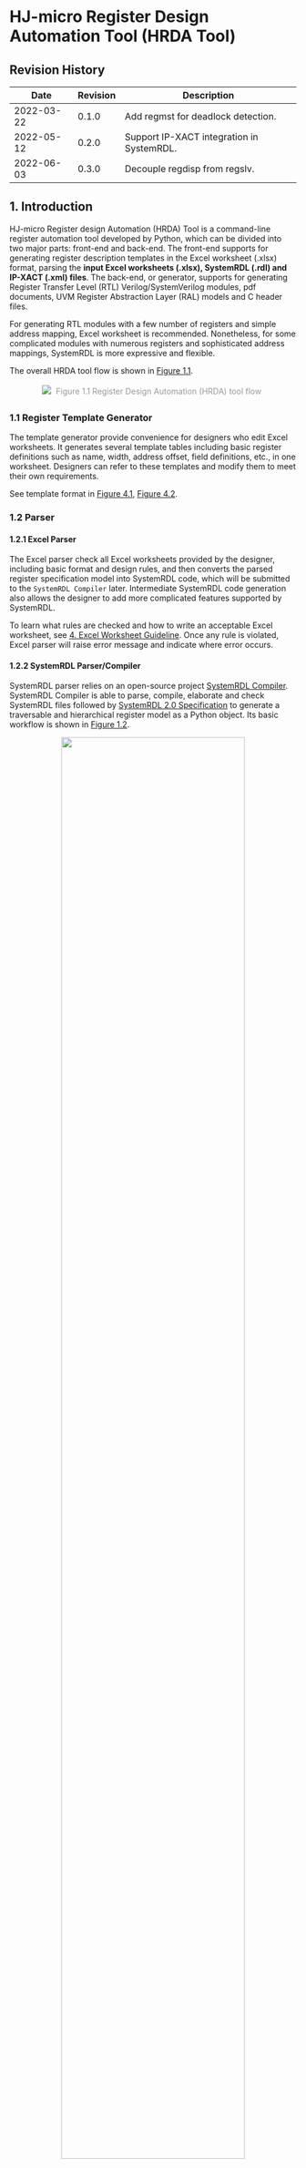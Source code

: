 # **HJ-micro Register Design Automation Tool (HRDA Tool)**

## **Revision History**

| Date       | Revision | Description                               |
| ---------- | -------- | ----------------------------------------- |
| 2022-03-22 | 0.1.0    | Add regmst for deadlock detection.        |
| 2022-05-12 | 0.2.0    | Support IP-XACT integration in SystemRDL. |
| 2022-06-03 | 0.3.0    | Decouple regdisp from regslv.             |

## **1. Introduction**

HJ-micro Register design Automation (HRDA) Tool is a command-line register automation tool developed by Python, which can be divided into two major parts: front-end and back-end. The front-end supports for generating register description templates in the Excel worksheet (.xlsx) format, parsing the **input Excel worksheets (.xlsx), SystemRDL (.rdl) and IP-XACT (.xml) files**. The back-end, or generator, supports for generating Register Transfer Level (RTL) Verilog/SystemVerilog modules, pdf documents, UVM Register Abstraction Layer (RAL) models and C header files.

For generating RTL modules with a few number of registers and simple address mapping, Excel worksheet is recommended. Nonetheless, for some complicated modules with numerous registers and sophisticated address mappings, SystemRDL is more expressive and flexible.

The overall HRDA tool flow is shown in [Figure 1.1](#pics_tool_flow).

<span id="pics_tool_flow"></span>
<center>
    <img src="docs/pics/tool_flow.svg">
    <div style="display: inline-block;
        color: #999;
        padding: 5px;">Figure 1.1 Register Design Automation (HRDA) tool flow
    </div>
</center>

### **1.1 Register Template Generator**

The template generator provide convenience for designers who edit Excel worksheets. It generates several template tables including basic register definitions such as name, width, address offset, field definitions, etc., in one worksheet. Designers can refer to these templates and modify them to meet their own requirements.

See template format in [Figure 4.1](#pics_excel_temp_cn), [Figure 4.2](#pics_excel_temp_en).

### **1.2 Parser**

#### **1.2.1 Excel Parser**

The Excel parser check all Excel worksheets provided by the designer, including basic format and design rules, and then converts the parsed register specification model into SystemRDL code, which will be submitted to the `SystemRDL Compiler` later. Intermediate SystemRDL code generation also allows the designer to add more complicated features supported by SystemRDL.

To learn what rules are checked and how to write an acceptable Excel worksheet, see [4. Excel Worksheet Guideline](#4-excel-worksheet-guideline). Once any rule is violated, Excel parser will raise error message and indicate where error occurs.

#### **1.2.2 SystemRDL Parser/Compiler**

SystemRDL parser relies on an open-source project [SystemRDL Compiler](https://github.com/SystemRDL/systemrdl-compiler). SystemRDL Compiler is able to parse, compile, elaborate and check SystemRDL files followed by [SystemRDL 2.0 Specification](https://www.accellera.org/images/downloads/standards/systemrdl/SystemRDL_2.0_Jan2018.pdf) to generate a traversable and hierarchical register model as a Python object. Its basic workflow is shown in [Figure 1.2](#pics_systemrdl_compiler).

<span id="pics_systemrdl_compiler"></span>
<center>
    <img src="docs/pics/systemrdl_compiler.svg" width="80%">
    <div style="display: inline-block;
    color: #999;
    padding: 5px;">Figure 1.2 SystemRDL compiler workflow </div>
</center>

Simple example:

```systemrdl
reg my_reg_t {
    field {} f1;
    field {} f2;
};

addrmap top {
    my_reg_t A[4];
    my_reg_t B;
};
```

Once compiled, the register model can be described like this:

<span id="pics_systemrdl_compiler"></span>
<center>
    <img src="docs/pics/rdlcompiler_ex1.svg" width="80%">
    <div style="display: inline-block;
    color: #999;
    padding: 5px;">Figure 1.3 hierarchical register model</div>
</center>

The hierarchical register model bridges the front-end and the back-end of HRDA. The front-end parser ultimately generates this model, and everything in the back-end is based on it after some pre-processing.

For a detailed description of this model, see SystemRDL Compiler Documentation : <https://systemrdl-compiler.readthedocs.io/en/stable/index.html>

#### **1.2.3 IP-XACT Importer**

The IP-XACT importer relies on an open-source project [PeakRDL-ipxact](https://github.com/SystemRDL/peakrdl-ipxact), and involves the ability to translate from IP-XACT data exchange document format to a SystemRDL register model.

Importing IP-XACT definitions can occur at any point alongside normal SystemRDL file compilation. When an IP-XACT file is imported, the register description is loaded into the SystemRDL register model as if it were an `addrmap` component declaration. Once imported, the IP-XACT contents can be used as-is, or referenced from another SystemRDL file.

### **1.3 Generator**

#### **1.3.1 Model Preprocessor**

The preprocessor traverse the register model compiled by the front-end, during which it modifies and double-check some node properties related to RTL generation.

To be more concrete:

- insert *hdl_path_slice* properties for each `field` instance
- complement user-defined properties for instances
  - *hj_genmst*
  - *hj_genslv*
  - *hj_gendisp*
  - *hj_flatten_addrmap*
  - *hj_use_abs_addr*
- check whether there are illegal assignments and try to fix some wrong property assignments
- filter some instances by assigning *ispresent = false*, thus the UVM RAL model won't consists of them
- complement RTL module names of all `addrmap` instances

#### **1.3.2 RTL Generator**

The RTL Generator is the core functionality of HRDA. It traverses the preprocessed register model and generate RTL code in Verilog/SystemVerilog format.

For the detailed architecture, see [2. RTL Architecture](#2-rtl-architecture).

#### **1.3.3 HTML Generator**

The HTML generator relies on an open-source project [PeakRDL-html](https://github.com/SystemRDL/peakrdl-html). It is able to generate address space documentation HTML file from the preprocessed register model. A simple example of exported HTML is shown in [Figure 1.4](#pics_html_ex).

<span id="pics_html_ex"></span>
<center>
    <img src="docs/pics/html_ex.png" width="80%">
    <div style="display: inline-block;
    color: #999;
    padding: 5px;">Figure 1.4 HTML document example</div>
</center>

------------------------------

**Warning:** Once there are numerous registers, such as tens of thousands, the generation process and the response the generated HTML page will be very slow and stuck at the loading process.

------------------------------

#### **1.3.4 PDF Generator**

(TO BE DONE)

#### **1.3.5 UVM RAL Generator**

The export of the UVM register model relies on an open-source project [PeakRDL-uvm](https://github.com/SystemRDL/peakrdl-uvm).

#### **1.3.6 C Header Generator**

(TO BE DONE)

## **2. RTL Architecture**

Control and status regsiters are distributed all around the chip in different subsystems, such as Network-on-chip (NoC), PCIe, MMU, SoC interconnect, Generic Interrupt Controller, etc. Not only hardware logic inside the respective subsystem, but also software needs to access them via system bus. HRDA provides a unified RTL architecture to make all these registers accessible by hardware, and software, namely visible to Application Processors (APs). All RTL modules generated by HRDA tool ultimately forms a network where each subsystem designer occupies one or more register trees (see more details in [2.1 Register Network](#21-register-network)).

### **2.1 Register Network**

Register Network, or `reg_network`, is a multi-root hierarchical network. A typical network architecture is shown in [Figure 2.1](#pics_reg_network).

<span id="pics_reg_network"></span>
<center>
    <img src="docs/pics/reg_network.svg"><br>
    <div style="display: inline-block;
    color: #999;
    padding: 5px;">Figure 2.1 register network architecture</div>
</center>

The entire network consists of many Register Tree (`reg_tree`) modules generated by HRDA which may connect to upstream interconnect unit, such as ARM NIC-450 Non-coherent Interconnect. The number of `reg_tree` modules determines the number of interface the upstream interconnect forwards.

Register Access Master, or `regmst`, is the root of a `reg_tree`. It converts `APB` interface to Register Native Access Interface (`reg_native_if`). See more details in [2.2 Register Native Access Interface (reg_native_if)](#22-register-native-access-interface-reg_native_if). Designers can delicately write SystemRDL files to construct multiple `reg_tree` modules, and connect them to upstream NIC-450 to support concurrent register access between different `reg_tree`.

There are some submodules in `reg_tree`:

- Register Access Master (`regmst`): a module generated by HRDA that serves as the root node of `reg_tree`. It is responsible for transfer reception from upstream interconnect and transfer forwarding to downstream modules (actually `regdisp`), and monitoring child node status as well. See more details in [2.3 Register Access Master (regmst)](#23-register-access-master-regmst).

- Register Dispatcher (`regdisp`): a module generated by HRDA that selectively dispatches transactions from upstream `reg_native_if` to one or more downstream `reg_native_if` by absolute address or base offset. `regdisp` modules can be chained to serve as child nodes (but not terminal nodes) in `reg_tree`. See more details in [2.4 Register Dispatcher (regdisp)](#24-register-dispatcher-regdisp)

- Register Access Slave (`regslv`): a module generated by HRDA that contains all **internal** registers described in SystemRDL. According to design and generation principles, `regslv` modules can only be connected to `regdisp` and serve as terminal nodes in `reg_tree`. If some registers are declared to be **external** in SystemRDL, `regslv` won't generate their RTL code. See more details in [2.5 Register Access Slave (regslv)](#25-register-access-slave-regslv).

- 3rd party IP: registers in other 3rd party IPs can also be accessed by connecting themselves to `reg_tree` via `reg_native_if`. According to design and generation principles, 3rd party IPs can only be connected to `regdisp` nodes and serve as terminal nodes in `reg_tree`.

- Memory: in some situations, memory is used to implement logical registers. External memories can be mapped to the register address space and integrated into the unified management of `reg_network` via `reg_native_if`, at which point the system bus sees no difference in the behavior of memory accesses and register accesses. Memories can only be connected to `regdisp` and serve as terminal nodes in `reg_tree`.

All modules above is corresponding to some components defined in the SystemRDL description written by designers, and their relationship can be found in [3. SystemRDL Coding Guideline](#3-systemrdl-coding-guideline).

------------------------------

**Note:** `reg_network` and `reg_tree` are not the RTL code generation boundry. In other words, there is not a wrapper of `reg_network` and `reg_tree` (but maybe HDRA will implement `reg_tree` wrapper generation in a future release). For now, only separate `regmst`, `regdisp`, `regslv` and bridge components will be generated, so it all depends on designers how to connect `reg_tree` (`regmst` and `regslv`) to the upstream interconnect unit such as NIC-450.

------------------------------

### **2.2 Register Native Access Interface (reg_native_if)**

Typically, except that the upstream interface of `regmst` is `APB`, every module is connected into the register network as a child node in `reg_tree` via Register Native Access Interface (`reg_native_if`). `reg_natvie_if` is used under following circumstances in `reg_network`:

- `regmst <-> regdisp`

- `regdisp <-> regdisp`

- `regdisp <-> regslv`

- `regdisp <-> 3rd party IP`

- `regdisp <-> memory`

All signals are listed in [Table 2.2](#table_rni_def):

<span id="table_rni_def"></span>
| Signal Name | Direction | Width | Description |
| ----------- | --------- | ----- | ----------- |
| req_vld | input from upstream, output to downsream | 1 | request valid |
| ack_vld | output to upstream, input from downsream | 1 | acknowledgement valid |
| addr | input from upstream, output to downsream | BUS_ADDR_WIDTH | address |
| wr_en | input from upstream, output to downsream | 1 | write enable |
| rd_en | input from upstream, output to downsream | 1 | read enable |
| wr_data | input from upstream, output to downsream | BUS_DATA_WIDTH | write data |
| rd_data | output to upstream, input from downsream | BUS_DATA_WIDTH | read data |
<center>
    <div style="display: inline-block;
        color: #999;
        padding: 5px;">Table 2.2 reg_native_if signal definitions
    </div>
</center>

where `BUS_ADDR_WIDTH` defaults to 64 bit, and `BUS_DATA_WIDTH` defaults to 32 bit.

As mentioned before, `reg_native_if` can be forwarded to connect external memories or 3rd party IPs which serve as terminal nodes in `reg_tree`. The following [2.2.1 Write Transaction](#221-write-transaction) and [2.2.2 Read Transaction](#222-read-transaction) sections show basic transaction sequences to help designers integrate modules and connect wires.

For one read or write transaction, **`ack_vld` is not allowed to be asserted by downstream modules before `req_vld` is asserted**.

#### **2.2.1 Write Transaction**

There are two methods for write transactions. One is with no wait state: `ack_vld` is asserted once `req_vld` and `wr_en` raises. The other is with one or more wait states: `ack_vld` is asserted after `req_vld` and `wr_en` have raised for more than one cycles. `req_vld`, `addr`, `wr_en` and `wr_data` should be valid at the same cycle, and are valid for **only one cycle**.

<span id="pics_rni_write_trans_1"></span>
<center>
    <img src="docs/pics/reg_native_if/write_trans_1.svg"><br>
    <div style="display: inline-block;
        color: #999;
        padding: 5px;">Figure 2.3 write transaction with no wait state
    </div>
</center>

<span id="pics_rni_write_trans_2"></span>
<center>
    <img src="docs/pics/reg_native_if/write_trans_2.svg"><br>
    <div style="display: inline-block;
        color: #999;
        padding: 5px;">Figure 2.4 write transaction with one or more wait states
    </div>
</center>

#### **2.2.2 Read Transaction**

There are two methods for read transactions. One is with no wait state: `ack_vld` is asserted and `rd_data` are valid once `req_vld` and `rd_en` raises. The other is with one or more wait states: `ack_vld` is asserted after `req_vld` and `rd_en` have raised for more than one cycles. `req_vld`, `addr`, `rd_en` should be valid at the same cycle, and are valid for **only one cycle**.

<span id="pics_rni_read_trans_1"></span>
<center>
    <img src="docs/pics/reg_native_if/read_trans_1.svg"><br>
    <div style="display: inline-block;
        color: #999;
        padding: 5px;">Figure 2.5 read transaction with no wait state
    </div>
</center>

<span id="pics_rni_read_trans_2"></span>
<center>
    <img src="docs/pics/reg_native_if/read_trans_2.svg"><br>
    <div style="display: inline-block;
    color: #999;
    padding: 5px;">Figure 2.6 read transaction with one or more wait states
</div>
</center>

### **2.3 Register Access Master (regmst)**

The top-level (root) `addrmap` instance in SystemRDL corresponds to a `regmst` module, and the RTL module name (also file name) is `regmst_<suffix>`, where `<suffix>` is instance name of root `addrmap` in SystemRDL.

If input files are Excel worksheets only, all of them will be converted to SystemRDL and an extra top-level (root) `addrmap` will be automatically generated, the instance name is `excel_top` or assigned by `-m/--module` option (see [5.2 Command Options and Arguments](#52-command-options-and-arguments)).

`regmst` is the root node of `reg_tree`, and is responsible for monitoring all downstream nodes. [Figure 2.7](#pics_regmst_rtl_infra) shows the architecture of `regmst`.

<span id="pics_regmst_rtl_infra"></span>
<center>
    <img src="docs/pics/regmst_rtl_infra.svg">
    <div style="display: inline-block;
        color: #999;
        padding: 5px;">Figure 2.7 regmst architecture
    </div>
</center>

`regmst` bridges SoC-level interconnect (`APB` now) and `reg_native_if`. `disp_decoder` decodes the **absolute address** and `mst_fsm` launches the access request to downstream modules (actually `regdisp`).

Then `regmst` starts a timer. If a timeout event occurs in waiting for response from downstream modules, `regmst` responds to the upstream interconnect with `PREADY` and `PSLVERR` asserted, and with fake data `0xdead_1eaf` if it is a read transaction, and aseerts an interrupt to report the timeout event. Meanwhile, unresponded request information is logged in local registers of `regmst` and software is able to determine the problematic module by reading them. Software also can assert soft reset by writing to the soft-reset register, which results in `regmst` broadcasting a synchronous reset signal to all downstream modules so that all sequential logic (FSM in `regslv`, all flip-flops, bridge components, etc.) can be reset to prevent `reg_tree` from being stuck in waiting for response (`ack_vld`).

`regmst` module does not support outstanding transactions, so the process logic is quite straitforward:

  1. Once receiving a APB transaction, `disp_decoder` in `regmst` decodes the **absolute address** to determine whether current access belongs to its downstream modules

  2. `regmst` forwards access to the downstream `regdisp` module, then waits for response (`ack_vld`), and starts a timer as well.

     - If downstream modules responds with `ack_vld` asserted in `reg_native_if`, `regmst` responds to the upstream interconnect with `PREADY` asserted in `APB` interface, then `mst_fsm` resets timer and returns to idle state.

     - If a timeout event occurs, `regmst` logs current address, finishes the transaction with `PREADY` and `PSLVERR` asserted, and returns fake data if it is a read transaction, and asserts the interrupt signal.

     - Software sets the soft-reset register inside `regmst` which then asserts global synchronous reset signal to all downstream modules.

With regard to clock domain, `regmst` runs on the register native domain (typically 50MHz).

[Table 2.8](#table_regmst_ports) shows port definitions of `regmst`.

// TODO
<span id="table_regmst_ports"></span>
|    Port     | Direction | Width | Description |
| ----------- | --------- | ----- | ----------- |
<center>
    <div style="display: inline-block;
        color: #999;
        padding: 5px;">Table 2.8 regmst port definition
    </div>
</center>

### **2.4 Register Dispatcher (regdisp)**

The immediate sub-addrmap instance of root `addrmap` or any `addrmap` instance which is assigned *hj_gendisp = true* corresponds to a `regdisp` module, and the RTL module name (also file name) is `regdisp_<suffix>`, where `<suffix>` is current `addrmap` instance name in SystemRDL.

`regdisp` is responsible for one-to-many access request dispatch like an inverse multiplexor, and it is **the only module in `reg_tree` that can connect multiple downstream modules which may be `regslv` modules implementing internal registers, 3rd party IPs, external memories or another `regdisp` module via `reg_native_if`**. [Figure 2.9](#pics_regdisp_rtl_infra) shows the architecture of `regdisp`.

<span id="pics_regdisp_rtl_infra"></span>
<center>
    <img src="docs/pics/regdisp_rtl_infra.svg"><br>
    <div style="display: inline-block;
        color: #999;
        padding: 5px;">Figure 2.9 regdisp architecture
    </div>
</center>

As [Figure 2.9](#pics_regdisp_rtl_infra) shows, `regdisp` has additional optional functionalities based on design requirements described in SystemRDL by explicitly assigning user-defined properties such as *hj_use_abs_addr*, *hj_use_upstream_ff*, *hj_use_backward_ff* (See [3.1.11 User-defined Property](#3111-user-defined-property)):

- Convert absolute address to base offset in `reg_native_if::addr` (assign *hj_use_abs_addr = false* in current `addrmap` representing for `regdisp`)

  - If base address of the downstream module is aligned, simply clip several high bits of `addr`. For example,

    ```verilog
    // cut 48 higher bits and reserve only 16 lower bits
    assign  downstream__addr_pre[0] = {48'b0, downstream__addr_imux[0]][15:0]};
    ```

  - Otherwise, generate a subtractor. For example,

    ```verilog
    // base address is 0x20c
    assign  downstream__addr_pre[0] = downstream__addr_imux[0] - 64'h20c;
    ```

- Insert DFFs alongside the forward datapath of `reg_native_if` (assign *hj_use_upstream_ff = true* in immediate sub-addrmap of current `addrmap` representing for `regdisp`)

- Insert a DFF alongside the backward datapath of `reg_native_if` (assign *hj_use_backward_ff = true* in current `addrmap` representing for `regdisp`)

With regard to clock domain, `regdisp` runs on the register native domain (typically 50MHz).

[Table 2.10](#table_regdisp_ports) shows port definitions of `regmst`.

// TODO
<span id="table_regdisp_ports"></span>
|    Port     | Direction | Width | Description |
| ----------- | --------- | ----- | ----------- |
<center>
    <div style="display: inline-block;
        color: #999;
        padding: 5px;">Table 2.10 regdisp port definition
    </div>
</center>

### **2.5 Register Access Slave (regslv)**

`regslv` modules are used to implement internal registers. Any `addrmap` instance which is assigned *hj_genslv = true* or an Excel worksheet corresponds to a `regslv` module, and the RTL module name (also file name) is `regslv_<suffix>`, where `<suffix>` is the `addrmap` instance name in SystemRDL or Excel worksheet name.

[Figure 2.11](#pics_regslv_rtl_infra) shows the architecture of `regslv`.

<span id="pics_regslv_rtl_infra"></span>
<center>
    <img src="docs/pics/regslv_rtl_infra.svg"><br>
    <div style="display: inline-block;
        color: #999;
        padding: 5px;">Figure 2.11 regslv architecture
    </div>
</center>

`regslv` is the terminal node in `reg_tree` and its immediate parent node is `regdisp`, so it does not forward any interface. Designers should use `regdisp` if they want to forward interface to 3rd party IPs or external memories.

[Table 2.12](#table_regdisp_ports) shows port definition of `regslv`.

// TODO
<span id="table_regslv_ports"></span>
|    Port     | Direction | Width | Description |
| ----------- | --------- | ----- | ----------- |
<center>
    <div style="display: inline-block;
        color: #999;
        padding: 5px;">Table 2.12 regslv port definition
    </div>
</center>

#### **2.5.1 slv_fsm**

// FIXME

`slv_fsm` is a finite state machine (FSM) that copes with transactions dispatched from the upstream `regdisp` module and forwards transactions to external `reg_native_if` in case that the access is located at downstream modules. The state transition diagram is shown in [Figure 2.13](#).

#### **2.5.2 addr_decoder**

// FIXME

```verilog
always_comb begin
    reg_sel = {REG_NUM{1'b0}};
    dummy_reg = 1'b0;
    unique casez (regfile_addr)
        64'h0:reg_sel[0] = 1'b1;//['REG1', '_snap_0']
        64'h4:reg_sel[1] = 1'b1;//['REG1', '_snap_1']
        default: dummy_reg = 1'b1;
    endcase
end
```

#### **2.5.4 split_mux**

// FIXME

`split_mux` is a one-hot multiplexor with a parameter to specify `group_size`. When number of input candidcates exceed `group_size`, a two-level multiplexor network is constructed and DFFs are inserted between two levels to improve timing performance.

#### **2.5.5 snapshot module**

// FIXME

#### **2.5.6 value_deliver**

// FIXME

### **2.6 Register and Field**

// FIXME

`field` is the structural component at the lowest level. The `field` architecture is shown in [Figure 2.14](#pics_field_rtl_infra).

<span id="pics_field_rtl_infra"></span>
<center>
    <img src="docs/pics/field_rtl_infra.svg">
    <div style="display: inline-block;
        color: #999;
        padding: 5px;">Figure 2.14 field architecture
    </div>
</center>

The `field` module implements hardware and software access types defined in Excel worksheets and SystemRDL.

`sw_ctrl` unit corresponds to software access (read and write) types in Excel worksheets and SystemRDL. It uses software access signals from `slv_fsm` in `regslv`, which are initially forwarded by `reg_native_if` from upstream modules.

All supported software access types are listed in [Table 2.15](#table_sw_acc_prop). `field` can be readable and writeable, write only once, and has some read or write side-effects on software behavior. Additionally, *alias* and *shared* property in SystemRDL can be used to describe `reg` if designers wants to generate registers with more than one software address locations and access types but only one physical implementation. If *alias* or *shared* property is assigned in SystemRDL, a corresponding number of software control (`sw_ctrl`) units will be generated. So for simple register description without *alias* or *shared* property, there is only one `sw_ctrl` unit.

<span id="table_sw_acc_prop"></span>
| Software Access Type | Description                     |
| -------------------- | ------------------------------- |
| RO                   | read only                       |
| RW                   | read and write                  |
| RW1                  | read and write once after reset |
| WO                   | write only                      |
| W1                   | write once after reset          |
| RCLR                 | clear on read                   |
| RSET                 | set on read                     |
| WOCLR                | write 1 to clear                |
| WOSET                | write 1 to set                  |
| WOT                  | write 1 to toggle               |
| WZS                  | write 0 to set                  |
| WZC                  | write 0 to clear                |
| WZT                  | write 0 to toggle               |
<center>
    <div style="display: inline-block;
        color: #999;
        padding: 5px;">Table 2.15 supported software access (read and write) types
    </div>
</center>

`hw_ctrl` unit corresponds to hardware access types in Excel worksheets and SystemRDL. It simply uses `hw_pulse` and `hw_value` for hardware access, and these two signals also appear in `regslv` module port declaration if the `field` instance they belong to are writeable on hardware behavior.

All supported hardware access types are listed in [Table 2.16](#table_hw_acc_prop).

<span id="table_hw_acc_prop"></span>
| Hardware Access Type | Description                                 |
| -------------------- | ------------------------------------------- |
| RO | read only, thus `hw_pulse` and `hw_value` are not generated as `regslv` module ports |
| RW | read, and write when `hw_pulse` is asserted |
| CLR | bitwise clear, and `hw_pulse` input is ignored |
| SET | bitwise set, and `hw_pulse` input is ignored |
<center>
    <div style="display: inline-block;
        color: #999;
        padding: 5px;">Table 2.16 supported software access (read and write) types
    </div>
</center>

All supported sodtware and hardware access types also can be found in a generated verilog header file `xregister.vh`.

------------------------------

**Note:** `hw_pulse` and `hw_value` correspond to `<field_inst_name>__pulse` and `<field_inst_name>__next_value` as port names of `regslv`, and `field_value` corresponds to `<field_inst_name>__curr_value` as the port name of `regslv`.

------------------------------

Additionally, there are some other advanced features in SystemRDL that can be implemented and generated as RTL code. See more in [SystemRDL Coding Guideline](#systemrdl-coding-guideline).

`field` is concatenated to form `register` and mapped into address space for software access, as shown in [Figure 2.17](#pics_field_concat_reg).

// FIXME
<span id="pics_field_concat_reg"></span>
<center>
    <img src="">
    <div style="display: inline-block;
        color: #999;
        padding: 5px;">Figure 2.17 fields are concatenated to form registers
    </div>
</center>

### **2.7 Detailed Register Tree Architecture and Performance Evaluation**

// FIXME

## **3. SystemRDL Coding Guideline**

// FIXME: need a general example

SystemRDL is a language for the design and delivery of intellectual property (IP) products used in designs. SystemRDL semantics supports the entire life-cycle of registers from specification, model generation, and design verification to maintenance and documentation. Registers are not just limited to traditional configuration registers, but can also refer to register arrays and memories.

This chapter is based on the [SystemRDL 2.0 Specification](https://www.accellera.org/images/downloads/standards/systemrdl/SystemRDL_2.0_Jan2018.pdf). In other words, it specifies a subset of SystemRDL syntax and features to use, and some pre-defined properties under this framework. What's more significant, **HRDA Tool only interpret SystemRDL features mentioned in this chapter, namely other features are not supported and make no sense in the tool back-end generation process**.

### **3.1 General Rules**

#### **3.1.1 Components and Definition**

A component in SystemRDL is the basic building block or a container which contains properties that further describe the component’s behavior. There are several structural components in SystemRDL: `field`, `reg`, `mem`, `regfile`, and `addrmap`. All structural components are supported in HRDA Tool, and their mappings to RTL module are as follows:

- `field`: describes fields in registers

- `reg`: describes registers that contains many fields

- `regfile`: pack registers together with support of address allocation

- `addrmap`: similar to `regfile` on packing register and allocating addresses.
   Additionally, it defines the **RTL code generation boundary**. Each definition of `addrmap` with `hj_genrtl` property set to `True` will be generated to an `regslv` module, see [Table](#)

Additionally, HRDA supports one non-structural component, `signal`. Signals are used to describe field synchronous resets. But SystemRDL seems to be not allowed to reference `signal` components in property assignment, but HRDA implement it by defining a user-defined property named `hj_syncresetsignal`, see [Table](#)

SystemRDL components can be defined in two ways: definitively or anonymously.

- Definitive defines a named component type, which is instantiated in a separate statement. The definitive definition is suitable for reuse.

- Anonymous defines an unnamed component type, which is instantiated in the same statement. The anonymous definition is suitable for components that are used once.

A definitive definition of a component appears as follows.

```systemrdl
component new_component_name [#(parameter_definition [, parameter_definition]*)]
{[component_body]} [instance_element [, instance_element]*];
```

An anonymous definition (and instantiation) of a component appears as follows.

```systemrdl
component {[component_body]} instance_element [, instance_element]*;
```

More explanations:

- `component` is one of the keywords mentioned above (`field`, `reg`, `regfile`, `addrmap`, `signal`).

- For a definitively defined component, `new_component_name` is the user-specified name for the component.

- For a definitively defined component, `parameter_definition` is the user-specified parameter as defined like this:

  ```systemrdl
  parameter_type parameter_name [= parameter_value]
  ```

- For an anonymously defined component, `instance_element` is the description of the instantiation attributes, as defined like this:

  ```systemrdl
  instance_name [{[constant_expression]}* | [constant_expression : constant_expression]][addr_alloc]
  ```

- The `component_body` is comprised of zero or more of the following.

  - Default property assignments

  - Property assignments

  - Component instantiations

  - Nested component definitions

- The first instance name of an anonymous definition is also used as the component type name.

- The address allocation operators like stride (`+=`), alignment (`%`), and offset (`@`) of anonymous instances are the same as the definitive instances. See [Address Allocation Operator](#3143-address-allocation-operator) for more information.

Components can be defined in any order, as long as each component is defined before it is instantiated. All structural components (and signals) need to be instantiated before being generated.

Here is an example for register definition, where the register `myReg` is a definitive definition, and the field `data` is an anonymous definition:

```systemrdl
reg myReg #(longint unsigned SIZE = 32, boolean SHARED = true) {
  regwidth = SIZE;
  shared = SHARED;
  field {} data[SIZE – 1];
  };
```

Component definitions can have parameters. Parameter can be overwritten during component instantiation. Here is an example:

```systemrdl
addrmap myAmap {
    myReg reg32;
    myReg reg32_arr[8];
    myReg #(.SIZE(16)) reg16;
    myReg #(.SIZE(8), .SHARED(false)) reg8;
};
```

For more details, see [SystemRDL 2.0 Specification](https://www.accellera.org/images/downloads/standards/systemrdl/SystemRDL_2.0_Jan2018.pdf) Chapter 5.1.1.

#### **3.1.2 Component Instantiation**

In a similar fashion to defining components, SystemRDL components can be instantiated in two ways.

- A definitively defined component is instantiated in a separate statement, as follows:

  ```systemrdl
  type_name [#(parameter_instance [, parameter_instance]*)] instance_element [, instance_element]* ;
  ```

- An anonymously defined component is instantiated in the statement that defines it. For example:

  ```systemrdl
  // The following code fragment shows a simple scalar field component instantiation
  field {} myField; // single bit field instance named "myField"

  // The following code fragment shows a simple array field component instantiation.
  field {} myField[8]; // 8 bit field instance named "myField"
  ```

#### **3.1.3 Component Property**

In SystemRDL, components have various properties to determine their behavior. For built-in properties, there are general component properties and specific properties for each component type (`field`, `reg`, `addrmap`, etc.) in SystemRDL. Each property is associated with at least one data type (such as integer, boolean, string, etc). In addition to build-in properties, SystemRDL also supports for user-defined properties, and HRDA tool pre-defines some user-defined properties to assist RTL module generation process, which are concretely specified in [User-defined Property](#user-defined-property).

All general component properties supported by HRDA are described in [Table](#), and other supported component-specific properties are discussed in following chapters.

<>

Properties can be assigned in two ways. One is at the definition time, for example:

```systemrdl
field {} outer_field ;
reg {
  default name = "default name";
  field {} f1; // assumes the name "default name" from above
  field { name = "new name";} f2; // name assignment overrides "default name"
  outer_field f3 ; // name is undefined, since outer_field is not defined in the
                   // scope of the default name
} some_reg;
```

The other way is called dynamic assignment which uses the `->` operator:

```systemrdl
reg {
  field {} f1;
  f1->name = "New name for Field 1";
  } some_reg[8];

some_reg->name = "This value is applied to all elements in the array";
some_reg[3]->name = "Only applied to the 4th item in the array of 8";
```

Dynamic assignment allows the designer to overwrite or assign properties outside component definitions, thus provides much convenience for component instantiation.

#### **3.1.4 Instance Address Allocation**

The offset of an component instance within an object is always relative to its parent component instance. If an instance is not explicitly assigned an address using address allocation operators (see [Address Allocation Operator](#3143-address-allocation-operator)), HRDA tool assigns the address according to the alignment and addressing mode. The address of an instance from the top-level `addrmap` is calculated by adding the instance offset and the offset of all its parent objects.

##### **3.1.4.1 Alignment**

The `alignment` property defines the byte value of which the container's instance addresses shall be a multiple. This property can be set for `addrmap` and `regfile`, and its value shall be a power of two ($2^N$). Its value is inherited by all of the container's non-addrmap children. By default, instantiated components shall be aligned to a multiple of their width (e.g., the address of a 64-bit register is aligned to the next 8-byte boundary).

A simple example:

```systemrdl
regfile fifo_rfile {
    alignment = 8;
    reg {field {} a;} a; // Address of 0
    reg {field {} a;} b; // Address of 8. Normally would have been 4
};
```

##### **3.1.4.2 Addressing Mode**

The `addressing` property can only be used in `addrmap` component. There are three addressing modes: `compact`, `regalign` (default), and `fullalign`.

`compact` specifies the components are packed tightly together but are still aligned to the `accesswidth` parameter. Examples are as follows.

```systemrdl
addrmap some_map {
    default accesswidth=32;
    addressing=compact;
    reg { field {} a; } a; // Address 0x0 - 0x3: 4 bytes
    reg { regwidth=64; field {} a; } b; // Address 0x4 - 0x7: lower 32-bit,
                                        // Address 0x8 - 0xB: higher 32-bit
                                        // starting address 0x4 tightly follows previous
                                        // reg "a"
    reg { field {} a; } c[20]; // Address 0xC  - 0xF:  Element 0
                               // Address 0x10 - 0x13: Element 1
                               // Address 0x14 - 0x17: Element 2
};
```

```systemrdl
addrmap some_map {
    default accesswidth=64;
    addressing=compact;
    reg { field {} a; } a; // Address 0x0 - 0x3: 4 bytes
    reg { regwidth=64; field {} a; } b; // Address 0x8 - 0xB:
    reg { field {} a; } c[20]; // Address 0x10 - Element 0
                               // Address 0x14 - Element 1
                               // Address 0x18 - Element 2
                               // starting address is 0x10, align to 64-bit, 4 bytes in 0xC-0xF is skipped
};
```

`regalign` (default) specifies the components are packed in a way that each component's start address is a multiple of its size (in bytes). Array elements are aligned according to the individual element's size (this results in no gap between the array elements). This generally results in simpler address decode logic. Examples are as follows.

```systemrdl
addrmap some_map {
  default accesswidth = 32;
  addressing = regalign;
  reg { field {} a; } a; // Address 0x0
  reg { regwidth=64; field {} a; } b; // Address 0x8-0xF, align to 64-bit
  reg { field {} a; } c[20]; // Address 0x10
                             // Address 0x14 - Element 1
                             // Address 0x18 - Element 2
};
```

`fullalign` The assigning of addresses is similar to `regalign` except for arrays. The alignment value for the first element in an array is the size in bytes of the whole array (i.e., the size of an array element multiplied by the number of elements), rounded up to nearest power of two. The second and subsequent elements are aligned according to their individual size (so there are no gaps between the array elements).

```systemrdl
addrmap some_map {
  default accesswidth = 32;
  addressing = fullalign;
  reg { field {} a; } a; // Address 0
  reg { regwidth=64; field {} a; } b; // Address 8
  reg { field {} a; } c[20]; // Address 0x80 - Element 0
                             // Address 0x84 - Element 1
                             // Address 0x88 - Element 2
                             // starting address align to 4*20=80Byte,
};
```

##### **3.1.4.3 Address Allocation Operator**

When instantiating `reg`, `regfile`, `mem`, or `addrmap`, the address
may be assigned using one of following address allocation operators.

1. `@`: It specifies the address for the instance.

    ```systemrdl
    addrmap top {
    regfile example{
        reg some_reg {
        field {} a;
        };

        some_reg a @0x0;
        some_reg b @0x4;

        // Implies address of 8
        // Address 0xC is not implemented or specified
        some_reg c;

        some_reg d @0x10;
        };
    };
   ```

2. `+=`: It specifies the address stride when instantiaing an array of components (controls the spacing of the components). The address stride is relative to the previous instane's address. It is only used for arrayed `addrmap`, `regfile`, `reg`, or `mem`.

    ```systemrdl
    addrmap top {
    regfile example {
        reg some_reg { field {} a; };

        some_reg a[10]; // So these will consume 40 bytes
                        // Address 0,4,8,C....

        some_reg b[10] @0x100 += 0x10; // These consume 160-12 bytes of space
                                    // Address 0x100 to 0x103, 0x110 to 0x113,....
        };
    };
    ```

3. `%=`: It specifies the aligment of address when instantiaing a component (controls the aligment of the components). The initial address alignment is relative to the previous instance's address. The `@` and `%=` operators are mutually exclusive per instance.

    ```systemrdl
    addrmap top {
    regfile example {
        reg some_reg { field {} a; };

        some_reg a[10]; // So these will consume 40 bytes
                        // Address 0,4,8,C....

        some_reg b[10] @0x100 += 0x10; // These consume 160-12 bytes of space
                                    // Address 0x100 to 0x103, 0x110 to 0x113,....

        some_reg c %=0x80; // This means ((address % 0x80) == 0))
                        // So this would imply an address of 0x200 since
                        // that is the first address satisfying address>=0x194
                        // and ((address % 0x80) == 0)
    };
    };
    ```

### **3.1.5 Signal Component**

`signal` components only support `signalwidth` property, and all signals are treated and used as synchronous reset of `field` components, thus the user-defined property `hj_syncresetsignal` can be only assigned in `field` components.

A simple example:

```systemrdl
addrmap foo {
    signal { signalwidth=8;} mySig[8];
};
```

### **3.1.6 Field Component**

#### **3.1.6.1 Naming Convention**

Each SystemRDL `field` instance will be generated to an RTL `field` module instance. In generated RTL, stem name of field is `<reg_inst_name>__<field_inst_name>`. Other signals belong to the field are named by prefixing/suffixing elements.  e.g., Register instance name is `ring_cfg`, Field instance name is `rd_ptr`:

1. `field` instance name is `x__<stem>` (prefixed with `x__`): `x__ring_cfg__rd_ptr`

2. output port name for current field value is `<stem>__curr_value`: `ring_cfg__rd_ptr__curr_value`

3. input port for update its value from hardware is `<stem>__next_value`: `ring_cfg__rd_ptr__next_value`

4. input port for quarlifying update is `<stem>__pulse`: `ring_cfg__rd_ptr__pulse`

#### **3.1.6.2 Description Guideline**

SystemRDL defines several properties for describing Field, however, only a subset of them are interpreted by the HRDA tool.  Only properties documented in this section are allowed for Field description, others are prohibited to use.

| Property | Notes | Type | Default | Dynamic |
|----------|-------|------|---------|---------|
| `fieldwidth`      | Width of Field.                                                                                                                   | *longint unsigned* | 1       | No  |
| `reset`           | Reset value of Field.                                                                                                             | *bit*              | 0       | Yes |
| `resetsignal`     | Reference to signal used as `Asynchornous reset` of the Field.                                                                    | *reference*        |         | Yes |
| `hj_syncresetsignal` | Reference to signal used as `Synchronous Reset` of the Field.                                                                  | *reference*        |         | Yes |
| `name`            | Specifies a more descriptive name (for documentation purposes).                                                                   | *string*           | ""      | Yes |
| `desc`            | Describes the component's purpose.  MarkDown syntax is allowed                                                                    | *string*           | ""      | Yes |
| `sw`              | Software access type, one of `rw`, `r`, `w`, `rw1`, `w1`, or `na`.                                                                | *access type*      | `rw`    | Yes |
| `onread`          | Software read side effect, one of `rclr`, `rset`, or `na`.                                                                        | *onreadtype*       | `na`    | Yes |
| `onwrite`         | Software write side effect, one of `woset`, `woclr`, `wot`, `wzs`, `wzc`, `wzt`, or `na`.                                         | *onwritetype*      | `na`    | Yes |
| `swmod`           | Populate an output signal which is asserted when field is modified by software (written or read with a set or clear side effect). | *boolean*          | false   | Yes |
| `swacc`           | Populate an output signal which is asserted when field is read.                                                                   | *boolean*          | false   | Yes |
| `singlepulse`     | Populate an output signal which is asserted for one cycle when field is written 1.                                                | *boolean*          | false   | Yes |
| `hw`              | Hardware access type, one of `rw`, or `r`                                                                                         | *access type*      | `r`     | No  |
| `hwclr`           | Hardware clear.  Field is cleared upon assertion on hardware signal in bitwise mode.                                              | *boolean*          | false   | Yes |
| `hwset`           | Hardware set.  Field is set upon assertion on hardware signal in bitwise mode.                                                    | *boolean*          | false   | Yes |
| `precedence`      | One of `hw` or `sw`, controls whether precedence is granted to hardware (`hw`) or software (`sw`) when contention occurs.         | *precedencetype*   | `sw`    | Yes |

`resetsignal` specifies signal used as `Asynchronous reset` for the Field.  By default, `rst_n` is used as asynchronous reset signal. When set to a reference of signal, an input port is populated for the signal and the field's asynchronous reset will be connected to the signal.

`hj_syncresetsignal` is a *User-defined* property that specifies signal (or multiple signals) used as `Synchronous Reset` for the Field.  By default, a Field doesn't have Synchronous reset.  User can set `hj_syncresetsignal` property more than once to specify multiple synchronous reset signals.  Each synchronous reset signal `must` be active high and one clock cycle wide.  Reset value of synchronous reset is the same as that of asynchronous reset.

When `singlepulse` is `true`, `onwrite` property is ignored.

Current value of Field (`<stem>__curr_value`) is always output to user logic.  If `hw` is `rw`, two more inputs are populated (`<stem>__next_value` and `<stem>__pulse`) for updating field value from user logic.  If value from hardware is expected to be continously updated into Field, user should tie `<stem>__pulse` to `1'b1`.  If either `hwclr` or `hwset` is `true` (they are mutually exclusive), `field` module use `<stem>__next_value` in bitwide mode and ignores `<stem>__pulse`.  Each pulse in `<stem>__next_value` will clear or set corresponding bit on Field.

#### **3.1.6.3 Examples**

```systemrdl
field {sw=rw; hw=r;} f1[15:0] = 1234;

field f2_t {sw=rw; hw=r;};

f2_t f2[16:16] = 0;
f2_t f3[17:17] = 0;

field {
    sw=rw; hw=r;
    hdl_path_slice = '{"f4"};
} f4[31:30] = 0;
field {
    sw=rw; hw=r;
    hdl_path_slice = '{"f5_29", "f5_28"};
} f5[29:28] = 0;
```

### **3.1.7 Register Component**

#### **3.1.7.1 Naming Convention**

Each `reg` instance is a concatenation of `field` instance. In RTL code, no module is implemented for Register. Instead, an `always_comb` block is used to concatenate `curr_value` of `field`. For example:

```verilog
// ring_cfg
always_comb begin
   ring_cfg[31:0] = 32'd0;
   ring_cfg[31] = ring_cfg__ring_en__curr_value;
   ring_cfg[7:4] = ring_cfg__ring_size__curr_value[3:0];
end
```

All `field` components in a `reg` share same register `rd_en`, `wr_en`, and `wr_data`.  HRDA tool will connect the correct signal from address decoder to Field instances.

#### **3.1.7.2 Description Guideline**

Register definitions are all considered to be *internal*.  *external* is only applied on `regfile` instances.

Additionally, *alias* property is supported on regsiter instances within regfile.

An *alias register* is a register that appears in multiple locations of the same address map. It is physically implemented as a single register such that a modification of the register at one address location appears at all the locations within the address map. From the perspective of software, the accessibility of this register may be different in each address location of the address block.

Alias registers are allocated addresses like physical registers and are decoded like physical registers, but they perform these operations on a previously instantiated register (called the primary register).  Since alias registers are not physical, hardware access and other hardware operation properties are not used. Software access properties for the alias register can be different from the primary register. For example:

```systemrdl
reg some_intr_r { field { level intr; hw=w; sw=r; woclr; } some_event; };
addrmap foo {
  some_intr event1;

  // Create an alias for the DV team to use and modify its properties
  // so that DV can force interrupt events and allow more rigorous structural
  // testing of the interrupt.
  alias event1 some_intr event1_for_dv;
  event1_for_dv.some_event->woclr = false;
  event1_for_dv.some_event->woset = true;
};
```

Another similar property, *shared*, allows same physical register to be mapped in several different address space.

All supported properties are listed in [Table](#table_reg_property).

<span id="table_reg_property"></span>
| Property      | Notes                                                              | Type               | Default | Dynamic |
|---------------|--------------------------------------------------------------------|--------------------|---------|---------|
| `regwidth`    | Width of Register.                                                 | *longint unsigned* | 32      | No      |
| `accesswidth` | Minimum software access width operation performed on the register. | *longint unsigned* | 32      | No      |
| `shared`      | Defines a register as being shared in different address maps.      | *boolean*          | false   | No      |
<center>
<div style="display: inline-block;
color: #999;
padding: 5px;">Table 3.x supported register component properties</div>
</center>

#### **3.1.7.3 Example**

These are examples of using register properties.

```systemrdl
reg my64bitReg {
    regwidth = 64;
    field {} a[63:0]=0;
};
reg my32bitReg { regwidth = 32;
    accesswidth = 16;
    field {} a[16]=0;
    field {} b[16]=0;
};
```

### **3.1.8 Regfile Component**

#### **3.1.8.1 Description Guideline**

A `regfile` is as a logical grouping of one or more registers and `regfile` instances. It packs registers together and provides address allocation support, which is useful for introducing an address gap between registers. The only difference between the `regfile` and the address map (`addrmap`) is an `addrmap` defines an RTL implementation boundary where the `regfile` does not. Since `addrmaps` define a implementation block boundary, there are some specific properties that are only specified for address maps and not specified for `regfiles`.

When `regfile` is instantiated within another `regfile`, HRDA considers inner `regfile` instances are flattened and concatenated to form a larger `regfile`. So "`regfile` nesting" is just a technique to organize register descriptions. No *internal* or *external* is considered.

Standard SystemRDL allows *external* to be applied on `regfile` instances, but HRDA tool ignores *external* modifications on `regfile` instance. `regfile` instance is always considered as packer of registers. *external* only applies on `addrmap` instances.

All supported properties are listed in [Table](#table_regfile_property).

<span id="table_regfile_property"></span>
| Property    | Notes                                                                               | Type               | Default | Dynamic |
|-------------|-------------------------------------------------------------------------------------|--------------------|---------|---------|
| `alignment` | Specifies alignment of all instantiated components in the associated register file. | *longint unsigned* |         | No      |
<center>
<div style="display: inline-block;
color: #999;
padding: 5px;">Table 3.x supported regfile component properties</div>
</center>

#### **3.1.8.2 Example**

```systemrdl
regfile myregfile #(.A (32)) {
  alignment = 32;
  reg {} xx;
}
```

### **3.1.9 Memory Description**

#### **3.1.9.1 Descriptions Guideline**

Memory instances in `addrmap` are always *external*. When mapping memory into register space, the generated `reg_slv` module forwards access that falls in memory address region to memory access interface. Each mapped memory has a dedicated access data path.

Memory definition accepts properties listed in [Table](#table_mem_property).

<span id="table_mem_property"></span>
| Property     | Notes                                             | Type                | Default | Dynamic |
|--------------|---------------------------------------------------|---------------------|---------|---------|
| `mementries` | The number of memory entries, a.k.a memory depth. | *longint unsigned*  |         | No      |
| `memwidth`   | The memory entry bit width, a.k.a memory width.   | *longint unsigned*  |         | No      |
<center>
<div style="display: inline-block;
color: #999;
padding: 5px;">Table 3.x supported memory component properties</div>
</center>

If *memwidth* is larger than *accesswidth*, each memory entry occupies $N$ address slots, where $N$ should be power of 2 ($2^i$) to simplify decode logic. Generated module will implement a snapshot register to atomically read/write memory entry.

#### **3.1.9.2 Example**

```systemrdl
mem fifo_mem {
  mementries = 1024;
  memwidth = 32;
};
```

### **3.1.10 Addrmap Component**

#### **3.1.10.1 Description Guideline**

An address map component (`addrmap`) contains registers, register files, memories, and/or other address maps and assigns address to each instance of component. `addrmap` defines the boundaries of an RTL implementation. Each component might have already assigned address offset to its contents, `addrmap` further adds base address to them. After the outter most `addrmap` finishes assigning base address, absolute address allocation is settled.

HRDA tool processes each `addrmap` definitions as below:

1. `memory` instances are always considered *external*. There will be dedicated `reg_native_if` populated for each memory instance.
2. `reg`, `regfile` are generated according to the definition. Their contents address are allocated by the enclosing `addrmap`.
3. `addrmap` instances are handled in different ways depending on the property assignment of `hj_genrtl` and `hj_flatten_addrmap` in `addrmap` definition. Detailed configuration is listed in [Table](#table_addrmap_property)

<span id="table_addrmap_property"></span>
| hj_genrtl | hj_flatten_addrmap | handling behavior | Usage |
|-----------|--------------------|-------------------|-------|
| false     | false              | Generate `reg_native_if` for the `addrmap` instance. No `regslv` RTL module is generated for the `addrmap` definition. | 3rd party IP registers |
| false     | true               | All contents in the `addrmap` is flattened in current scope. No `regslv` RTL module is generated for `addrmap`. | Use `shared` property to map same register into different address spaces |
| true      | *don't care*       | Generate `reg_natvie_if` for `addrmap` instances and `regslv` RTL module for the `addrmap`. | hierarchical `regslv` integration in `reg_tree` |
<center>
<div style="display: inline-block;
color: #999;
padding: 5px;">Table 3.x `addrmap` handling properties</div>
</center>

All suppored properties for `addrmap` is listed in [Table](#).

<span id="table_addrmap_handle"></span>
| Property       | Notes                                                                                                            | Type               | Default | Dynamic |
|----------------|------------------------------------------------------------------------------------------------------------------|--------------------|---------|---------|
| `alignment`    | Specifies alignment of all instantiated components in the address map.                                           | *longint unsigned* |         | No      |
| `addressing`   | Controls how addresses are computed in an address map.                                                           | *addressingtype*   |         | No      |
| `rsvdset`      | The read value of all fields not explicitly defined is set to 1 if rsvdset is `true`; otherwise, it is set to 0. | *boolean*          | true    | No      |
<center>
<div style="display: inline-block;
color: #999;
padding: 5px;">Table 3.x supported address map component properties</div>
</center>

#### **3.1.10.2 Example**

```systemrdl
addrmap some_bridge { // Define a Bridge Device
  desc="overlapping address maps with both shared register space and orthogonal register space";
  reg status {
    // Shared property tells compiler this register
    // will be shared by multiple addrmaps
    shared;

    field {
      hw=rw;
      sw=r;
      } stat1 = 1'b0;
    };


  reg some_axi_reg {
    field {
      desc="credits on the AXI interface";
      } credits[4] = 4'h7;   // End of field: {}

    };  // End of Reg: some_axi_reg


  reg some_ahb_reg {
    field {
      desc="credits on the AHB Interface";
      } credits[8] = 8'b00000011 ;
    };

  addrmap {
    littleendian;

    some_ahb_reg ahb_credits; // Implies addr = 0
    status ahb_stat @0x20;    // explicitly at address=20
    ahb_stat.stat1->desc = "bar"; // Overload the registers property in this instance
    } ahb;

  addrmap { // Define the Map for the AXI Side of the bridge
    bigendian; // This map is big endian
    some_axi_reg axi_credits;   // Implies addr = 0
    status axi_stat @0x40;      // explicitly at address=40
    axi_stat.stat1->desc = "foo"; // Overload the registers property in this instance
    } axi;
}; // Ends addrmap bridge
```

### **3.1.11 User-defined Property**

#### **3.1.11.1 hj_syncresetsignal**

Assigning `signal` instance name to `hj_syncresetsignal` property in a `field` component will generate an extra input port in the corresponding field RTL module and the parent `regslv` module, as a synchornous reset signal.

Property definition prototype:

```systemrdl
property hj_syncresetsignal {
  component = field;
  type = string;
}
```

A simple example:

```systemrdl
reg REG_def {
    regwidth = 32;
    field {
      sw = rw;
    } FIELD_0[31:0] = 0xaaaaaaaa;
};
signal {} srst_1, srst_2, srst_3;

REG_def REG1_SRST;
REG1_SRST.FIELD_0 -> hj_syncresetsignal = "srst_1,srst_2,srst_3";
```

#### **3.1.11.2 hj_genmst**

Property definition prototype:

```systemrdl
property hj_genmst {
  component = addrmap;
  type = boolean;
}
```

#### **3.1.11.3 hj_gendisp**

Property definition prototype:

```systemrdl
property hj_gendisp {
  component = addrmap;
  type = boolean;
}
```

#### **3.1.11.4 hj_genslv**

Property definition prototype:

```systemrdl
property hj_genslv {
  component = addrmap;
  type = boolean;
}
```

#### **3.1.11.5 hj_flatten_addrmap**

Property definition prototype:

```systemrdl
property hj_flatten_addrmap {
  component = addrmap;
  type = boolean;
}
```

#### **3.1.11.6 hj_cdc**

#### **3.1.11.7 hj_use_abs_addr**

#### **3.1.11.8 hj_use_upstream_ff**

#### **3.1.11.9 hj_use_backward_ff**

#### **hj_skip_reg_mux_dff_0**

#### **hj_skip_reg_mux_dff_1**

#### **hj_skip_ext_mux_dff_0**

#### **hj_skip_ext_mux_dff_1**

#### **hj_reg_mux_size**

#### **hj_ext_mux_size**

### **3.1.12 Overall Example**

```SystemRDL
// this is an addrmap definition
// it will be instantiated in the top-level (root) addrmap below and treated as regslv
// in order to generate a regslv module to implement internal registers, designers need assign:
//      hj_gendisp = false;
//      hj_genslv = true;
//      hj_flatten_addrmap = false;
addrmap template_slv{
    hj_gendisp = false;
    hj_genslv = true;
    hj_flatten_addrmap = false;

    name = "template_slv";
    desc = "[Reserved for editing]";

    signal {
        name = "srst_10";
        desc = "[Reserved for editing]";
        activehigh;
    } srst_10;

    // user-defined register definitions start here
    reg {
        name = "TEM";
        desc = "Template Register";
        regwidth = 32;

        // field definitions start here
        field {
            name = "FIELD_1";
            desc = "[Reserved for editing]";
            sw = r; onread = rclr;
            hw = rw;
            hj_syncresetsignal = "srst_10";
        } FIELD_1[17:17] = 0x0;

        field {
            name = "FIELD_2";
            desc = "[Reserved for editing]";
            sw = rw; onread = rset; onwrite = woset;
            hw = rw; hwclr;
        } FIELD_2[16:14] = 0x0;

        field {
            name = "FIELD_3";
            desc = "[Reserved for editing]";
            sw = rw; onwrite = wot;
            hw = rw; hwset;
        } FIELD_3[13:13] = 0x1;
    } TEM @0x0;
};

// at least three levels of addrmap instance are needed
// this is the top-level addrmap, and it will be automatically treated as regmst
addrmap template_mst {
    // it is recommended to assign hj_genmst = true and hj_flatten_addrmap = false
    hj_genmst = true;
    hj_flatten_addrmap = false;
    // this is the second-level addrmap, and it will be automatically treated as regdisp
    addrmap {
        // it is recommended to assign hj_gendisp = true and hj_flatten_addrmap = false
        hj_gendisp = true;
        hj_flatten_addrmap = false;
        // instantiate an addrmap defined above to generate a regslv module,
        // or designers can define an addrmap here
        template_slv template_slv;
    } template_disp;
};
```

## **4. Excel Worksheet Guideline**

### **4.1 Table Format**

An Excel worksheet example that describes one register is shown in [Figure 4.1](#pics_excel_temp_cn), [Figure 4.2](#pics_excel_temp_en), and designers can use the sub-command `template` to generate these templates and modify them (see [5.2 Command Options and Arguments](#52-command-options-and-arguments)).

<span id="pics_excel_temp_cn"></span>
<center>
  <img src="docs/pics/temp_cn.png" width="80%">
  <div style="display: inline-block;
    color: #999;
    padding: 5px;">Figure 4.1 Excel worksheet template (Chinese version)
  </div>
</center>

<span id="pics_excel_temp_en"></span>
<center>
  <img src="docs/pics/temp_en.png" width="80%">
  <div style="display: inline-block;
    color: #999;
    padding: 5px;">Table 4.2 Excel worksheet template (English version)</div>
</center>

Designers shall refer to this template generated by Template Generator, and edit to extend it, like arrange several tables corresponding to more than one registers in the worksheet in a way that a few blank lines separate each table.

Register elements are as follows.

- Register Name: consistent with the `name` attribute in SystemRDL. It is used to help understand register functionality which will be shown on HTML documents.

- Address Offset: each Excel worksheet is mapped to an `addrmap` component in SystemRDL and has a independent base address. Therefore, the address offset value filled in by the designer is based on the current worksheet's base address. It is recommended to start addressing from `0X0`.

- Register Bitwidth: currently only `32 bit` or `64 bit` is supported. If 32-bit bus interface is used to connected to the whole system, the snapshot feature will be implemented in 64-bit registers.

- Register Abbreviation: consistent with the register instance name in SystemRDL and in RTL modules.

- Register Description: consistent with the `desc` attribute in the SystemRDL. It is used to help understand register functionality which will be shown on HTML documents.

- Fields: define all fields including `Reserved`, listed in lines one by one.

  - Bit Range: indicates the location of the field in the form of `xx:xx`.

  - Field Name: corresponds to the field instance name of the generated RTL, also consistent with the `name` attribute in SystemRDL.

  - Field Description: consistent with the `desc` attribute in SystemRDL.

  - Read Attribute (Read Type): consistent with the `onread` attribute in SystemRDL. `R`, `RCLR` and `RSET` are supported.

  - Write Attribute (Write Type): consistent with the `onwrite` attribute in SystemRDL. `W`, `W1`,`WOC`, `WOS`, `WOT`, `WZC`, `WZS`, `WZT` are supported.

  - Reset value: field reset value for synchronous and generic asynchronous reset signals.

  - Synchronous Reset Signals: In addition to the generic asynchronous reset by default, declaration of independent, one or more synchronous reset signals are supported.

Degisners should keep items mentioned above complete, otherwise HRDA will raise error during Excel worksheet parse.

### **4.2 Rules**

Follows are rules that designers should not violate when editing Excel worksheets.

- **BASIC_FORMAT :** Basic format constrained by regular expressions.

  1. the base address must be hexdecimal and prefixed with `0X(x)`

  2. the address offset must be hexdecimal and prefixed with `0X(x)`

  3. the register bitwidth can only be `32 bit` or `64 bit`.

  4. supported field read and write attributes: `R`, `RCLR`, `RSET`, `W`, `WOC`, `WOS`, `WOT`, `WZC`, `WZS`, `WZT`

  5. field bit range is in `xx:xx` format

  6. the reset value is hexdecimal and prefixed with `0X(x)`

  7. field synchronous reset signals is `None` if there is none, or there can be one or more, separated by `,` in the case of more than one

- **REG_ADDR :** Legality of the assignment of register address offsets.

  1. address offset is by integral times of the register byte length (called `regalign` method in SystemRDL)

  2. no address overlap is allowed in the same Excel worksheet

- **FIELD_DEFINITION :** Legality of field definitions.

  1. the bit order of multiple fields should be arranged from high to low

  2. the bit range of each field should be arranged in `[high_bit]:[low_bit]` order

  3. field bit range no overlap (3.1), and no omission (3.2)

  4. the reset value cannot exceed the maximum value which field can represent

  5. no duplicate field name except for `Reserved`

  6. the synchronous reset signal of the `Reserved` field should be `None`.

  7. no duplicate synchronous reset signal name in one field.

## **5. Tool Flow Guideline**

### **5.1 Environment and dependencies**

- Available OS: Windows/Linux

- Python Version 3.7+

  - systemrdl-compiler: <https://github.com/SystemRDL/systemrdl-compiler>

  - PeakRDL-html: <https://github.com/SystemRDL/PeakRDL-html>

  - PeakRDL-uvm: <https://github.com/SystemRDL/PeakRDL-uvm>

### **5.2 Command options and arguments**

- `-h,--help`

  Show help information.

- `-v, --version`

  Show tool version.

- `template`

  Subcommand to generate register templates in Excel worksheet (.xlsx) or SystemRDL (.rdl) format with following command options.

  - `-h, --help`

    Show help information for this subcommand.

  - `-rdl`

    Generate a SystemRDL (.rdl) template.

  - `-excel`

    Generate an Excel worksheet (.xlsx) template.

  - `-d,--dir [DIR]`

    Directory where the template will be generated, the default is the current directory.

  - `-n,--name [NAME]`

    File name of the generated template, if there is a duplicate name, it will be automatically suffixed with a number. Default is `template.xlsx`.

  - `-rnum [RNUM]`

    Number of registers to be included in the generated template. Default is `1`. This option is only for Excel worksheets with `-excel` option.

  - `-rname [TEM1 TEM2 ...]`

    Names of registers in the template to be generated. Default is `TEM` (also for abbreviation). This option is only for Excel worksheets with `-excel` option.

  - `-l, --language [cn | en]`

    Specify the language format of the generated template: `cn/en`, default is `cn`. This option is only for Excel worksheets with `-excel` option.

- `parse`

  Sub-command to parse input Excel(.xlsx) worksheets and SystemRDL(.rdl) files, and compile them into a hierarchical model defined in `systemrdl-compiler`, with following command options.

  - `-h, --help`

    Show help information for this subcommand.

  - `-f, --file [FILE1 FILE2 ...]`

    Specify the input Excel(.xlsx)/SystemRDL(.rdl) files, support multiple, mixed input files at the same time, error will be reported if any of input files do not exist.

  - `-l, --list [LIST]`

    Specify a file list text including all files to be read. Parser will read and parse files in order, if the file list or any file in it does not exist, an error will be reported.

    Note that `-f, --file` or `-l, --list` options must be used but not at the same time. If so, warning message will be reported and parser will ignore the `-l, --list` option.

  - `-g, --generate`

    Explicitly specifying this option parses and converts all input Excel (.xlsx) files to SystemRDL (.rdl) files one by one, with separate `addrmap` for each Excel worksheet. When the input is all Excel (.xlsx) files, parser generates an additional SystemRDL (.rdl) file containing the top-level `addrmap`, which instantiates all child `addrmaps`.

    If this option is not used, Parser will only conduct rule check and parse, thus no additional files will be generated.

  - `-m, --module [MODULE_NAME]`

    If `-g, --generate` option is specified, this option specifies top-level `addrmap` name and top-level RDL file name to be generated for subsequent analysis and further modification.

  - `-gdir, --gen_dir [GEN_DIR]`

    When using the `-g, --generate` option, this option specifies the directory where the files are generated, the default is the current directory.

- `generate`

  subcommand for generating RTL Module, HTML Docs, UVM RAL, C Header Files, with the following command options.

  - `-h, --help`

    Show help information for this subcommand.

  - `-f, --file [FILE1 FILE2 ...]`

    Specify the input Excel (.xlsx) / SystemRDL (.rdl) files, support multiple, mixed input files at the same time, error will be reported if any of input files do not exist.

  - `-l, --list [LIST]`

    Specify a text-based file list including all files to be read. Parser will read and parse files in order, if the file list or any file in it does not exist, an error will be reported.

    Note that `-f, --file` or `-l, --list` options must be used but not at the same time. If so, warning message will be reported and parser will ignore the `-l, --list` option.

  - `-m, --module [MODULE_NAME]`

    Used in the situation where all input files are Excel worksheets. Like `-m` option in `parse` sub-command, this option specifies top-level `addrmap` name and top-level RDL file name to be generated for subsequent analysis and further modification.

  - `-gdir, --gen_dir [dir]`

    Specify the directory where the generated files will be stored. If the directory does not exist, an error will be reported. Default is the current directory.

  - `-grtl, --gen_rtl`

    Specify this option explicitly to generate RTL Module code.

  - `-ghtml, --gen_html`

    Specify this option explicitly to generate the register description in HTML format.

  - `-gral, --gen_ral`

    Specify this option explicitly to generate the UVM RAL verification model.

  - `-gch,--gen_cheader`

    Specifying this option explicitly generates the register C header file.

  - `-gall,--gen_all`

    Specifying this option explicitly generates all of the above files.

### **5.3 Tool Configuration and Usage Examples**

Before trying all below examples, please ensure that you can execute `hrda` command. If execution of `hrda` fails, first check that `hrda` is in `PATH`, if not, try one of following possible solutions:

- switch to the source directory of the tool

- add the executable `hrda` to `PATH`

- use `module` tool and `module load` command for configuration, and it follows the RTL Standard Operating Procedure (rtl_sop).

  - clone the `rtl_sop` repository to your local directory or use `git pull` to get the latest version:

    ```bash
    git clone http://10.2.2.2:2000/hj-micro/rtl_sop.git
    ```

  - load modules:

    ```bash
    module load [path_to_rtl_sop]/setup
    module load inhouse/hrda
    ```

If you can execute `hrda` successfully, it is recommanded to use subcommands and options `-h`, `template -h`, `parse -h`, `generate -h` to get more help information. Examples are as follows:

- Generate a register template.

  ```bash
  mkdir test
  hrda template -n test.xlsx -rnum 3 -rname tem1 tem2 tem3 -d ./test
  hrda template -n test.rdl -d ./test
  ```

- Parse the Excel worksheet and generate corresponding SystemRDL files.

  ```bash
  hrda parse -f test/test.xlsx -g -gdir . /test -m test_top
  # another method: edit and save a list file
  hrda parse -l test.list -g -gdir . /test -m test_top
  ```

- Generate RTL modules, HTML docs, UVM RAL and C header files

  ```bash
  hrda generate -f test.xlsx -gdir . /test -grtl -ghtml -gral -gch
  # another method: edit and save a list file
  hrda generate -l test.list -gdir . /test -gall
  ```

## **6. Miscellaneous**

list file format:

```text
# This is a comment.
# Excel files
.\test_1.xlsx
.\test_2.xlsx

# This is a comment.
# RDL files
# .\test_map.rdl
```

Why does HRDA use `reg_native_if` instead of a standard `APB` interface?

## **7. Bibliography**

[1] Accellera: SystemRDL 2.0 Register Description Language
